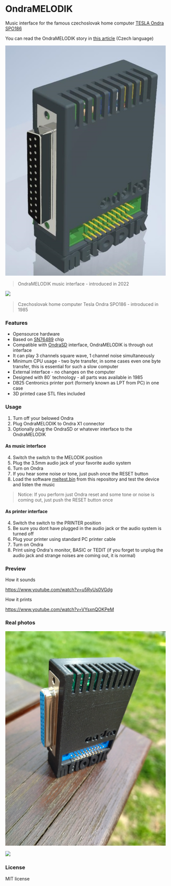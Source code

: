 # OndraMELODIK

 Music interface for the famous czechoslovak home computer [TESLA Ondra SPO186](http://www.ondraspo186.8u.cz/ "Tento web se zabývá československým počítačem Tesla Ondra SPO 186")
 
 You can read the OndraMELODIK story in [this article](http://www.ondraspo186.8u.cz/?p=588) (Czech language)

![](https://github.com/72ka/OndraMELODIK/raw/main/Images/Krabicka.jpg)
> OndraMELODIK music interface - introduced in 2022

![](https://upload.wikimedia.org/wikipedia/commons/thumb/e/eb/OndraComputer.jpg/1920px-OndraComputer.jpg)
> Czechoslovak home computer Tesla Ondra SPO186 - introduced in 1985

### Features

- Opensource hardware
- Based on [SN76489](https://en.wikipedia.org/wiki/Texas_Instruments_SN76489) chip
- Compatible with [OndraSD](https://sites.google.com/site/ondraspo186/4-rom-card-sd) interface, OndraMELODIK is through out interface
- It can play 3 channels square wave, 1 channel noise simultaneously
- Minimum CPU usage - two byte transfer, in some cases even one byte transfer, this is essential for such a slow computer
- External interface - no changes on the computer
- Designed with 80´ technology - all parts was available in 1985
- DB25 Centronics printer port (formerly known as LPT from PC) in one case
- 3D printed case STL files included

### Usage

1. Turn off your belowed Ondra
2. Plug OndraMELODIK to Ondra X1 connector
3. Optionally plug the OndraSD or whatever interface to the OndraMELODIK

#### As music interface


4. Switch the switch to the MELODIK position
5. Plug the 3.5mm audio jack of your favorite audio system
6. Turn on Ondra
7. If you hear some noise or tone, just push once the RESET button
8. Load the software [meltest.bin](https://github.com/72ka/OndraMELODIK/raw/main/Software/demo_test.bin) from this repository and test the device and listen the music

> Notice: If you perform just Ondra reset and some tone or noise is coming out, just push the RESET button once

#### As printer interface

4. Switch the switch to the PRINTER position
5. Be sure you dont have plugged in the audio jack or the audio system is turned off
6. Plug your printer using standard PC printer cable
7. Turn on Ondra
8. Print using Ondra's monitor, BASIC or TEDIT (if you forget to unplug the audio jack and strange noises are coming out, it is normal)




### Preview


How it sounds

https://www.youtube.com/watch?v=u5RyUs0VGdg

How it prints

https://www.youtube.com/watch?v=VYsxnQOKPeM

### Real photos

![](https://github.com/72ka/OndraMELODIK/blob/main/Images/real1.jpg)

![](https://github.com/72ka/OndraMELODIK/blob/main/Images/real2.jpg)

### License

MIT license

